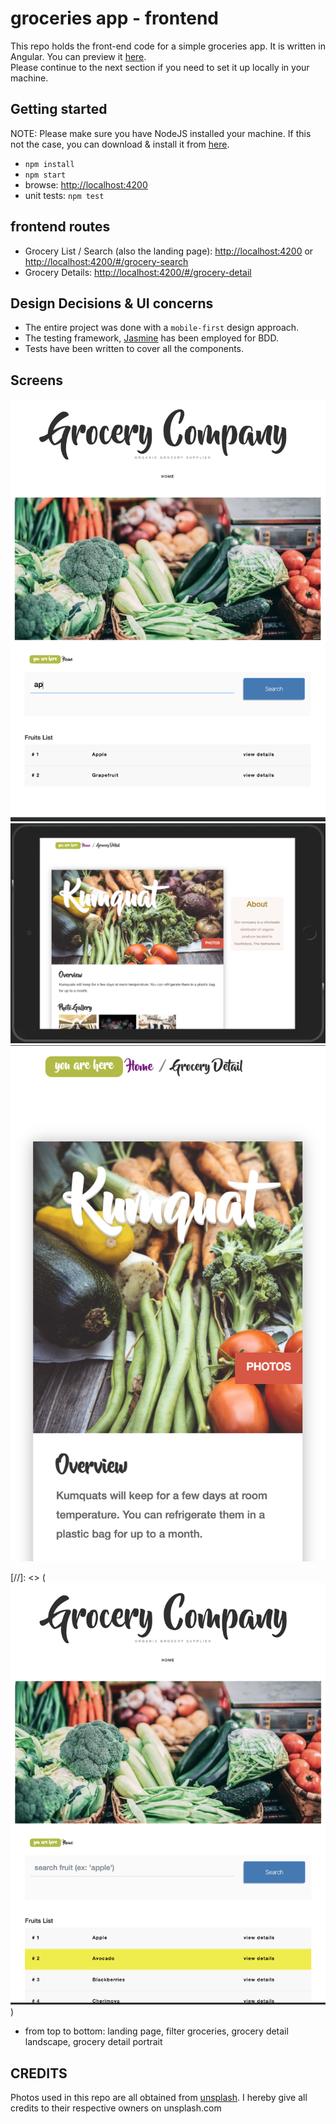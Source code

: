 # groceries app - frontend
This repo holds the front-end code for a simple groceries app. It is written in Angular. 
You can preview it [here](https://hamzeen.github.io/groceries-app).  
Please continue to the next section if you need to set it up locally in your machine.


## Getting started

NOTE: Please make sure you have NodeJS installed your machine. If this not the case, 
you can download & install it from [here](https://nodejs.org/en/download).

* ```npm install```
* ```npm start```
* browse: <http://localhost:4200>
* unit tests: ```npm test```


## frontend routes
* Grocery List / Search (also the landing page): <http://localhost:4200> or <http://localhost:4200/#/grocery-search>
* Grocery Details: <http://localhost:4200/#/grocery-detail>


## Design Decisions & UI concerns
* The entire project was done with a `mobile-first` design approach.
* The testing framework, [Jasmine](https://jasmine.github.io) has been employed for BDD. 
* Tests have been written to cover all the components.



## Screens

![filter groceries](https://raw.githubusercontent.com/hamzeen/groceries-app/main/screens/002_search.jpg)
![grocery detail landscape](https://raw.githubusercontent.com/hamzeen/groceries-app/main/screens/003_detail_landscape.jpg)
![grocery detail portrait](https://raw.githubusercontent.com/hamzeen/groceries-app/main/screens/004_detail_portrait.jpg)

[//]: <> (![landing page](https://raw.githubusercontent.com/hamzeen/groceries-app/main/screens/001_landing.jpg))

* from top to bottom: landing page, filter groceries, grocery detail landscape, grocery detail portrait


## CREDITS ##
Photos used in this repo are all obtained from [unsplash](http://unsplash.com). I hereby give all credits to their respective owners on unsplash.com


